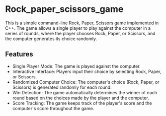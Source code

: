 # Rock_paper_scissors_game

This is a simple command-line Rock, Paper, Scissors game implemented in C++. The game allows a single player to play against the computer in a series of rounds, where the player chooses Rock, Paper, or Scissors, and the computer generates its choice randomly.

## Features

- Single Player Mode: The game is played against the computer.
- Interactive Interface: Players input their choice by selecting Rock, Paper, or Scissors.
- Randomized Computer Choice: The computer's choice (Rock, Paper, or Scissors) is generated randomly for each round.
- Win Detection: The game automatically determines the winner of each round based on the choices made by the player and the computer.
- Score Tracking: The game keeps track of the player's score and the computer's score throughout the game.
